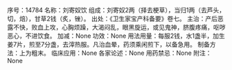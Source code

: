 序号：14784
名称：刘寄奴饮
组成：刘寄奴2两（择去梗草），当归1两（去芦头，切，焙），甘草2钱（炙，锉）。
出处：《卫生家宝产科备要》卷七。
主治：产后恶露不快，败血上攻，心胸烦躁，大渴闷乱，眼黑旋运，或见鬼神，脐腹疼痛，呕哕恶心，不进饮食。
加减：None
功效：None
用法用量：每服2钱，水1盏半，加生姜7片，煎至7分盏，去滓热服。凡治血晕，药须乘闲煎下，以备急用。
制备方法：上为粗末。
临床应用：None
各家论述：None
用药禁忌：None
附注：None

